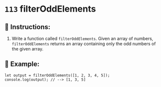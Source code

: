 # `113` filterOddElements

## 📝 Instructions:

1. Write a function called `filterOddElements`. Given an array of numbers, `filterOddElements` returns an array containing only the odd numbers of the given array.

## 📎 Example:

```Js
let output = filterOddElements([1, 2, 3, 4, 5]);
console.log(output); // --> [1, 3, 5]
```
